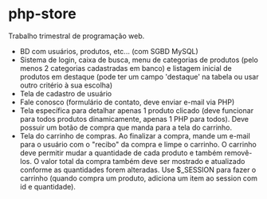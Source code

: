 # php-store
Trabalho trimestral de programação web.

* BD com usuários, produtos, etc... (com SGBD MySQL) </br>
* Sistema de login, caixa de busca, menu de categorias de produtos (pelo menos 2 categorias cadastradas em banco) e listagem inicial de produtos em destaque (pode ter um campo 'destaque' na tabela ou usar outro critério à sua escolha)</br>
* Tela de cadastro de usuário</br>
* Fale conosco (formulário de contato, deve enviar e-mail via PHP)</br>
* Tela específica para detalhar apenas 1 produto clicado (deve funcionar para todos produtos dinamicamente, apenas 1 PHP para todos). Deve possuir um botão de compra que manda para a tela do carrinho.</br>
* Tela do carrinho de compras. Ao finalizar a compra, mande um e-mail para o usuário com o "recibo" da compra e limpe o carrinho. O carrinho deve permitir mudar a quantidade de cada produto e também removê-los. O valor total da compra também deve ser mostrado e atualizado conforme as quantidades forem alteradas. Use $_SESSION para fazer o carrinho (quando compra um produto, adiciona um item ao session com id e quantidade).</br>
